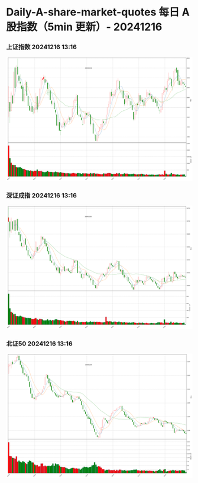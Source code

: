 
# Daily-A-share-market-quotes 每日 A 股指数（5min 更新）- 20241216

### 上证指数 20241216 13:16
![](./fig/2024/12/20241216-sh000001.png)

### 深证成指 20241216 13:16
![](./fig/2024/12/20241216-sz399001.png)

### 北证50 20241216 13:16
![](./fig/2024/12/20241216-bj899050.png)
